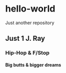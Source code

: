 # hello-world
Just another repository


## Just 1 J. Ray

### Hip-Hop & F/Stop

#### Big butts & bigger dreams
